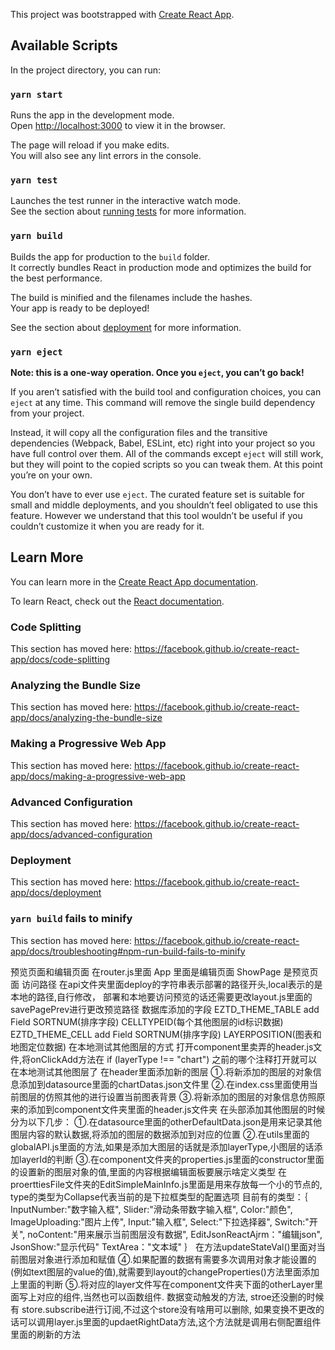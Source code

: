This project was bootstrapped with [Create React App](https://github.com/facebook/create-react-app).

## Available Scripts

In the project directory, you can run:

### `yarn start`

Runs the app in the development mode.<br />
Open [http://localhost:3000](http://localhost:3000) to view it in the browser.

The page will reload if you make edits.<br />
You will also see any lint errors in the console.

### `yarn test`

Launches the test runner in the interactive watch mode.<br />
See the section about [running tests](https://facebook.github.io/create-react-app/docs/running-tests) for more information.

### `yarn build`

Builds the app for production to the `build` folder.<br />
It correctly bundles React in production mode and optimizes the build for the best performance.

The build is minified and the filenames include the hashes.<br />
Your app is ready to be deployed!

See the section about [deployment](https://facebook.github.io/create-react-app/docs/deployment) for more information.

### `yarn eject`

**Note: this is a one-way operation. Once you `eject`, you can’t go back!**

If you aren’t satisfied with the build tool and configuration choices, you can `eject` at any time. This command will remove the single build dependency from your project.

Instead, it will copy all the configuration files and the transitive dependencies (Webpack, Babel, ESLint, etc) right into your project so you have full control over them. All of the commands except `eject` will still work, but they will point to the copied scripts so you can tweak them. At this point you’re on your own.

You don’t have to ever use `eject`. The curated feature set is suitable for small and middle deployments, and you shouldn’t feel obligated to use this feature. However we understand that this tool wouldn’t be useful if you couldn’t customize it when you are ready for it.

## Learn More

You can learn more in the [Create React App documentation](https://facebook.github.io/create-react-app/docs/getting-started).

To learn React, check out the [React documentation](https://reactjs.org/).

### Code Splitting

This section has moved here: https://facebook.github.io/create-react-app/docs/code-splitting

### Analyzing the Bundle Size

This section has moved here: https://facebook.github.io/create-react-app/docs/analyzing-the-bundle-size

### Making a Progressive Web App

This section has moved here: https://facebook.github.io/create-react-app/docs/making-a-progressive-web-app

### Advanced Configuration

This section has moved here: https://facebook.github.io/create-react-app/docs/advanced-configuration

### Deployment

This section has moved here: https://facebook.github.io/create-react-app/docs/deployment

### `yarn build` fails to minify

This section has moved here: https://facebook.github.io/create-react-app/docs/troubleshooting#npm-run-build-fails-to-minify

预览页面和编辑页面
    在router.js里面 App 里面是编辑页面  ShowPage 是预览页面
    访问路径 在api文件夹里面deploy的字符串表示部署的路径开头,local表示的是本地的路径,自行修改，
    部署和本地要访问预览的话还需要更改layout.js里面的savePagePrev进行更改预览路径
数据库添加的字段
    EZTD_THEME_TABLE add Field   SORTNUM(排序字段)  CELLTYPEID(每个其他图层的id标识数据)
    EZTD_THEME_CELL add Field   SORTNUM(排序字段)   LAYERPOSITION(图表和地图定位数据)
在本地测试其他图层的方式
    打开component里卖弄的header.js文件,将onClickAdd方法在 if (layerType !== "chart") 之前的哪个注释打开就可以在本地测试其他图层了
在header里面添加新的图层
    ①.将新添加的图层的对象信息添加到datasource里面的chartDatas.json文件里
    ②.在index.css里面使用当前图层的仿照其他的进行设置当前图表背景
    ③.将新添加的图层的对象信息仿照原来的添加到component文件夹里面的header.js文件夹
在头部添加其他图层的时候分为以下几步：
    ①.在datasource里面的otherDefaultData.json是用来记录其他图层内容的默认数据,将添加的图层的数据添加到对应的位置
    ②.在utils里面的globalAPI.js里面的方法,如果是添加大图层的话就是添加layerType,小图层的话添加layerId的判断
    ③.在component文件夹的properties.js里面的constructor里面的设置新的图层对象的值,里面的内容根据编辑面板要展示啥定义类型
        在proerttiesFile文件夹的EditSimpleMainInfo.js里面是用来存放每一个小的节点的,
        type的类型为Collapse代表当前的是下拉框类型的配置选项
        目前有的类型：｛
            InputNumber:"数字输入框",
            Slider:"滑动条带数字输入框",
            Color:"颜色",
            ImageUploading:"图片上传",
            Input:"输入框",
            Select:"下拉选择器",
            Switch:"开关",
            noContent:"用来展示当前图层没有数据",
            EditJsonReactAjrm："编辑json",
            JsonShow:"显示代码"
            TextArea："文本域"
        ｝
        在方法updateStateVal()里面对当前图层对象进行添加和赋值
    ④.如果配置的数据有需要多次调用对象才能设置的(例如text图层的value的值),就需要到layout的changeProperties()方法里面添加上里面的判断
    ⑤.将对应的layer文件写在component文件夹下面的otherLayer里面写上对应的组件,当然也可以函数组件.
数据变动触发的方法,
    stroe还没删的时候有
        store.subscribe进行订阅,不过这个store没有啥用可以删除,
    如果变换不更改的话可以调用layer.js里面的updaetRightData方法,这个方法就是调用右侧配置组件里面的刷新的方法


